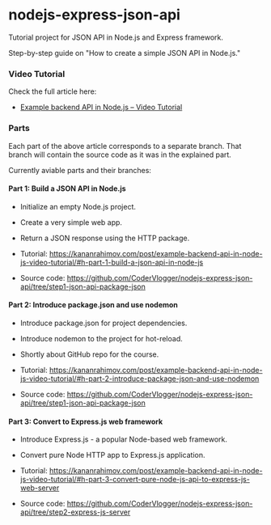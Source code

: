 # nodejs-express-json-api

Tutorial project for JSON API in Node.js and Express framework.

Step-by-step guide on "How to create a simple JSON API in Node.js."

### Video Tutorial

Check the full article here:

- [Example backend API in Node.js – Video Tutorial](https://kananrahimov.com/post/example-backend-api-in-node-js-video-tutorial/)

### Parts

Each part of the above article corresponds to a separate branch. That branch will contain the source code as it was in the explained part.

Currently aviable parts and their branches:

#### Part 1: Build a JSON API in Node.js

- Initialize an empty Node.js project.
- Create a very simple web app.
- Return a JSON response using the HTTP package.

- Tutorial: https://kananrahimov.com/post/example-backend-api-in-node-js-video-tutorial/#h-part-1-build-a-json-api-in-node-js

- Source code: https://github.com/CoderVlogger/nodejs-express-json-api/tree/step1-json-api-package-json

#### Part 2: Introduce package.json and use nodemon

- Introduce package.json for project dependencies.
- Introduce nodemon to the project for hot-reload.
- Shortly about GitHub repo for the course.

- Tutorial: https://kananrahimov.com/post/example-backend-api-in-node-js-video-tutorial/#h-part-2-introduce-package-json-and-use-nodemon

- Source code: https://github.com/CoderVlogger/nodejs-express-json-api/tree/step1-json-api-package-json

#### Part 3: Convert to Express.js web framework

- Introduce Express.js - a popular Node-based web framework.
- Convert pure Node HTTP app to Express.js application.

- Tutorial: https://kananrahimov.com/post/example-backend-api-in-node-js-video-tutorial/#h-part-3-convert-pure-node-js-api-to-express-js-web-server

- Source code: https://github.com/CoderVlogger/nodejs-express-json-api/tree/step2-express-js-server
